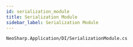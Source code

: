 ```yaml
---
id: serialization_module
title: Serialization Module
sidebar_label: Serialization Module
---
```


```
NeoSharp.Application/DI/SerializationModule.cs
```
